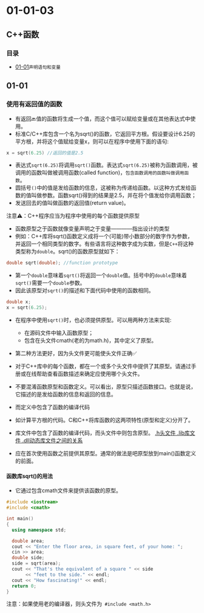 # 01-01-03
## C++函数

### 目录
* [01-01](https://github.com/TYRMars/AlgorithmLearn/tree/master/CppLearn/01-01-03#01-01)`声明语句和变量`


## 01-01
### 使用有返回值的函数

* 有返回🔙值的函数将生成一个值，而这个值可以赋给变量或在其他表达式中使用。
* 标准C/C++库包含一个名为sqrt()的函数，它返回平方根。假设要设计6.25的平方根，并将这个值赋给变量x，则可以在程序中使用下面的语句:

```Cpp
x = sqrt(6.25) //返回的值是2.5
```

* 表达式`sqrt(6.25)`将调用`sqrt()`函数。表达式`sqrt(6.25)`被称为函数调用，被调用的函数叫做被调用函数(called function)，`包含函数调用的函数叫做调用函数`。
* 圆括号`()`中的值是发给函数的信息，这被称为传递给函数。以这种方式发给函数的值叫做参数。函数sqrt()得到的结果是2.5，并在将个值发给你调用函数；
* 发送回去的值叫做函数的返回值(return value)。

注意⚠️：C++程序应当为程序中使用的每个函数提供原型

* 函数原型之于函数就像变量声明之于变量————指出设计的类型
* 例如：C++库将sqrt()函数定义成将一个(可能)带小数部分的数字作为参数，并返回一个相同类型的数字。有些语言将这种数字成为实数，但是`C++`将这种类型称为`double`。sqrt()的函数原型就如下：

```Cpp
double sqrt(double); //function prototype
```

* 第一个`double`意味着`sqrt()`将返回一个`double`值。括号中的`double`意味着`sqrt()`需要一个`double`参数。
* 因此该原型对`sqrt()`的描述和下面代码中使用的函数相同。

```Cpp
double x;
x = sqrt(6.25);
```

* 在程序中使用`sqrt()`时，也必须提供原型。可以用两种方法来实现:
    * 在源码文件中输入函数原型；
    * 包含在头文件cmath(老的为math.h)，其中定义了原型。

* 第二种方法更好，因为头文件更可能使头文件正确✅
* 对于C++库中的每个函数，都在一个或多个头文件中提供了其原型。请通过手册或在线帮助查看函数描述来确定应使用哪个头文件。
* 不要混淆函数原型和函数定义。可以看出，原型只描述函数接口。也就是说，它描述的是发给函数的信息和返回的信息。
* 而定义中包含了函数的编译代码
* 如计算平方根的代码。C和C++将库函数的这两项特性(原型和定义)分开了。
* 库文件中包含了函数的编译代码，而头文件中则包含原型。 [.h头文件 .lib库文件 .dll动态库文件之间的关系](http://blog.csdn.net/yusiguyuan/article/details/12649737)
* 应在首次使用函数之前提供其原型。通常的做法是吧原型放到main()函数定义的前面。

#### 函数库sqrt()的用法

* 它通过包含cmath文件来提供该函数的原型。

```Cpp
#include <iostream>
#include <cmath>

int main()
{
  using namespace std;

  double area;
  cout << "Enter the floor area, in square feet, of your home: ";
  cin >> area;
  double side;
  side = sqrt(area);
  cout << "That's the equivalent of a square " << side
       << "feet to the side." << endl;
  cout << "How fascinating!" << endl;
  return 0;
}
```

注意：如果使用老的编译器，则头文件为` #include <math.h>`
